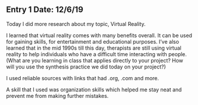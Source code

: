 ## Entry 1                     Date: 12/6/19

Today I did more research about my topic, Virtual Reality.

I learned that virtual reality comes with many benefits overall.
  It can be used for gaining skills, for entertainment and educational purposes.
    I’ve also learned that in the mid 1990s till this day, therapists are still using virtual reality to help individuals who have a difficult time interacting with people. (What are you learning in class that applies directly to your project? How will you use the synthesis practice we did today on your project?)

I used reliable sources with links that had .org, .com and more.

A skill that I used was organization skills which helped me stay neat and prevent me from making further mistakes.
